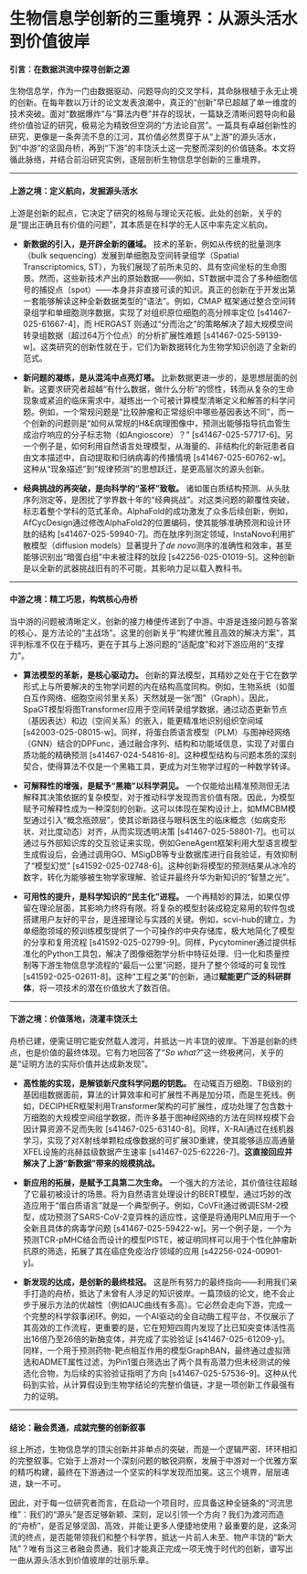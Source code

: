 # 生物信息学创新的三重境界：从源头活水到价值彼岸

#### 引言：在数据洪流中探寻创新之源

生物信息学，作为一门由数据驱动、问题导向的交叉学科，其命脉根植于永无止境的创新。在每年数以万计的论文发表浪潮中，真正的“创新”早已超越了单一维度的技术突破。面对“数据爆炸”与“算法内卷”并存的现状，一篇缺乏清晰问题导向和最终价值验证的研究，极易沦为精致但空洞的“方法论自赏”。一篇具有卓越创新性的研究，更像是一条奔流不息的江河，其价值必然贯穿于从“上游”的源头活水，到“中游”的坚固舟桥，再到“下游”的丰饶沃土这一完整而深刻的价值链条。本文将循此脉络，并结合前沿研究实例，逐层剖析生物信息学创新的三重境界。

---

#### 上游之境：定义航向，发掘源头活水

上游是创新的起点，它决定了研究的格局与理论天花板。此处的创新，关乎的是“提出正确且有价值的问题”，其本质是在科学的无人区中率先定义航向。

*   **新数据的引入，是开辟全新的疆域。**
    技术的革新，例如从传统的批量测序（bulk sequencing）发展到单细胞及空间转录组学（Spatial Transcriptomics, ST），为我们展现了前所未见的、具有空间坐标的生命图景。然而，这些新技术产出的原始数据——例如，ST数据中混合了多种细胞信号的捕捉点（spot）——本身并非直接可读的知识。真正的创新在于开发出第一套能够解读这种全新数据类型的“语法”。例如，CMAP 框架通过整合空间转录组学和单细胞测序数据，实现了对组织原位细胞的高分辨率定位 [s41467-025-61667-4]，而 HERGAST 则通过“分而治之”的策略解决了超大规模空间转录组数据（超过64万个位点）的分析扩展性难题 [s41467-025-59139-w]。这类研究的创新性就在于，它们为新数据转化为生物学知识创造了全新的范式。

*   **新问题的凝练，是从混沌中点亮灯塔。**
    比新数据更进一步的，是思想层面的创新。这要求研究者超越“有什么数据，做什么分析”的惯性，转而从复杂的生命现象或紧迫的临床需求中，凝练出一个可被计算模型清晰定义和解答的科学问题。例如，一个常规问题是“比较肿瘤和正常组织中哪些基因表达不同”，而一个创新的问题则是“如何从常规的H&E病理图像中，预测出能够指导抗血管生成治疗响应的分子标志物（如Angioscore）？” [s41467-025-57717-6]。另一个例子是，如何利用自然语言处理模型，从海量的、非结构化的新冠患者自由文本描述中，自动提取和归纳病毒的传播情境 [s41467-025-60762-w]。这种从“现象描述”到“规律预测”的思想跃迁，是更高层次的源头创新。

*   **经典挑战的再突破，是向科学的“圣杯”致敬。**
    诸如蛋白质结构预测、从头肽序列测定等，是困扰了学界数十年的“经典挑战”。对这类问题的颠覆性突破，标志着整个学科的范式革命。AlphaFold的成功激发了众多后续创新，例如，AfCycDesign通过修改AlphaFold2的位置编码，使其能够准确预测和设计环肽的结构 [s41467-025-59940-7]。而在肽序列测定领域，InstaNovo利用扩散模型（diffusion models）显著提升了*de novo*测序的准确性和效率，甚至能够识别出“暗蛋白组”中未被注释的肽段 [s42256-025-01019-5]。这种创新是以全新的武器挑战旧有的不可能，其影响力足以载入教科书。

---

#### 中游之境：精工巧思，构筑核心舟桥

当中游的问题被清晰定义，创新的接力棒便传递到了中游。中游是连接问题与答案的核心，是方法论的“主战场”。这里的创新关乎“构建优雅且高效的解决方案”，其评判标准不仅在于精巧，更在于其与上游问题的“适配度”和对下游应用的“支撑力”。

*   **算法模型的革新，是核心驱动力。**
    创新的算法模型，其精妙之处在于它在数学形式上与所要解决的生物学问题的内在结构高度同构。例如，生物系统（如蛋白互作网络、细胞空间邻里关系）天然就是一张“图”（Graph）。因此，SpaGT模型将图Transformer应用于空间转录组学数据，通过动态更新节点（基因表达）和边（空间关系）的嵌入，能更精准地识别组织空间域 [s42003-025-08015-w]。同样，将蛋白质语言模型（PLM）与图神经网络（GNN）结合的DPFunc，通过融合序列、结构和功能域信息，实现了对蛋白质功能的精确预测 [s41467-024-54816-8]。这种模型结构与问题本质的深刻契合，使得算法不仅是一个黑箱工具，更成为对生物学过程的一种数学转译。

*   **可解释性的增强，是赋予“黑箱”以科学洞见。**
    一个仅能给出精准预测但无法解释其决策依据的复杂模型，对于推动科学发现而言价值有限。因此，为模型赋予可解释性成为一种深刻的创新。这可以体现在架构设计上，如MMCBM模型通过引入“概念瓶颈层”，使其诊断路径与眼科医生的临床概念（如病变形状、对比度动态）对齐，从而实现透明决策 [s41467-025-58801-7]。也可以通过与外部知识库的交互验证来实现，例如GeneAgent框架利用大型语言模型生成假设后，会通过调用GO、MSigDB等专业数据库进行自我验证，有效抑制了“模型幻觉” [s41592-025-02748-6]。这种创新将模型的预测结果从冰冷的数字，转化为能够被生物学家理解、验证并最终升华为新知识的“智慧之光”。

*   **可用性的提升，是科学知识的“民主化”进程。**
    一个再精妙的算法，如果仅停留在理论层面，其影响力终将有限。将复杂的模型封装成稳定易用的软件包或搭建用户友好的平台，是连接理论与实践的关键。例如，scvi-hub的建立，为单细胞领域的预训练模型提供了一个可操作的中央存储库，极大地简化了模型的分享和复用流程 [s41592-025-02799-9]。同样，Pycytominer通过提供标准化的Python工具包，解决了图像细胞学分析中特征处理、归一化和质量控制等下游生物信息学流程的“最后一公里”问题，提升了整个领域的可复现性 [s41592-025-02611-8]。这种“工程之美”的创新，通过**赋能更广泛的科研群体**，将一项技术的潜在价值放大了数百倍。

---

#### 下游之境：价值落地，浇灌丰饶沃土

舟桥已建，便需证明它能安然载人渡河，并抵达一片丰饶的彼岸。下游是创新的终点，也是价值的最终体现。它有力地回答了“*So what?*”这一终极拷问，关乎的是“证明方法的实际价值并达成新发现”。

*   **高性能的实现，是解锁新尺度科学问题的钥匙。**
    在动辄百万细胞、TB级别的基因组数据面前，算法的计算效率和可扩展性不再是加分项，而是生死线。例如，DECIPHER框架利用Transformer架构的可扩展性，成功处理了包含数十万细胞的大规模空间组学数据，而许多基于图神经网络的方法在同样规模下会因计算资源不足而失败 [s41467-025-63140-8]。同样，X-RAI通过在线机器学习，实现了对X射线单颗粒成像数据的可扩展3D重建，使其能够适应高通量XFEL设施的兆赫兹级数据产生速率 [s41467-025-62226-7]。**这直接回应并解决了上游“新数据”带来的规模挑战。**

*   **新应用的拓展，是赋予工具第二次生命。**
    一个强大的方法论，其价值往往超越了它最初被设计的场景。将为自然语言处理设计的BERT模型，通过巧妙的改造应用于“蛋白质语言”就是一个典型例子。例如，CoVFit通过微调ESM-2模型，成功预测了SARS-CoV-2变异株的适应性，这便是将通用PLM应用于一个全新且具体的病毒学问题 [s41467-025-59422-w]。另一个例子是，一个为预测TCR-pMHC结合而设计的模型PISTE，被证明同样可以用于个性化肿瘤新抗原的筛选，拓展了其在癌症免疫治疗领域的应用 [s42256-024-00901-y]。

*   **新发现的达成，是创新的最终桂冠。**
    这是所有努力的最终指向——利用我们亲手打造的舟桥，抵达了未曾有人涉足的知识彼岸。一篇顶级的论文，绝不会止步于展示方法的优越性（例如AUC曲线有多高）。它必然会走向下游，完成一个完整的科学叙事闭环。例如，一个AI驱动的全自动酶工程平台，不仅展示了其高效的工作流程，更重要的是，它在短短四周内发现了比已知突变体活性高出16倍乃至26倍的新酶变体，并完成了实验验证 [s41467-025-61209-y]。同样，一个用于预测药物-靶点相互作用的模型GraphBAN，最终通过虚拟筛选和ADMET属性过滤，为Pin1蛋白筛选出了两个具有高潜力但未经测试的候选化合物，为后续的实验验证指明了方向 [s41467-025-57536-9]。这种从代码到实验，从计算假设到生物学结论的完整价值链，才是一项创新工作最强有力的证明。

---

#### 结论：融会贯通，成就完整的创新叙事

综上所述，生物信息学的顶尖创新并非单点的突破，而是一个逻辑严密、环环相扣的完整叙事。它始于上游对一个深刻问题的敏锐洞察，发展于中游对一个优雅方案的精巧构建，最终在下游通过一个坚实的科学发现而加冕。这三个境界，层层递进，缺一不可。

因此，对于每一位研究者而言，在启动一个项目时，应具备这种全链条的“河流思维”：我们的“源头”是否足够新颖、深刻，足以引领一个方向？我们为渡河而造的“舟桥”，是否足够坚固、高效，并能让更多人便捷地使用？最重要的是，这条河流的终点，是否能带领我们和整个科学界，抵达一片前人未至、物产丰饶的“新大陆”？唯有当这三者融会贯通，我们才能真正完成一项无愧于时代的创新，谱写出一曲从源头活水到价值彼岸的壮丽乐章。
